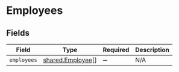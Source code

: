 # Employees


## Fields

| Field                                                | Type                                                 | Required                                             | Description                                          |
| ---------------------------------------------------- | ---------------------------------------------------- | ---------------------------------------------------- | ---------------------------------------------------- |
| `employees`                                          | [shared.Employee](../../models/shared/employee.md)[] | :heavy_minus_sign:                                   | N/A                                                  |
